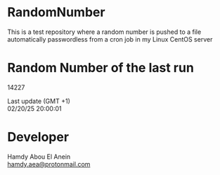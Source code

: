 # RandomNumber    
This is a test repository where a random number is pushed to a file automatically passwordless from a cron job in my Linux CentOS server    
# Random Number of the last run   
14227
      
Last update (GMT +1)    
02/20/25 20:00:01
# Developer    
Hamdy Abou El Anein   
hamdy.aea@protonmail.com
